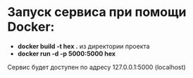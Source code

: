 # Запуск сервиса при помощи Docker: 
- **docker build -t hex .** из директории проекта
- **docker run -d -p 5000:5000 hex**

Сервис будет доступен по адресу 127.0.0.1:5000 (localhost)
  